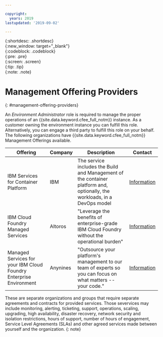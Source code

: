 ```yaml
---

copyright:
  years: 2019
lastupdated: '2019-09-02'

---
```


{:shortdesc: .shortdesc}  
{:new_window: target="_blank"}  
{:codeblock: .codeblock}  
{:pre: .pre}  
{:screen: .screen}  
{:tip: .tip}  
{:note: .note}  

# Management Offering Providers

{: #management-offering-providers}

An _Environment Administrator_ role is required to manage the proper operations of an {{site.data.keyword.cfee_full_notm}} instance. As a customer owning the environment instance you can fulfill this role. Alternatively, you can engage a third party to fulfill this role on your behalf. The following organizations have {{site.data.keyword.cfee_full_notm}} Management Offerings available.

Offering                                                           | Company  | Description                                                                                                               | Contact
------------------------------------------------------------------ | -------- | ------------------------------------------------------------------------------------------------------------------------- | ---------------------------------------------------------------------------------
IBM Services for Container Platform                                | IBM      | The service includes the Build and Management of the container platform and, optionally, the workloads, in a DevOps model | [Information](https://www.ibm.com/services/cloud/managed/infrastructure-services)
IBM Cloud Foundry Managed Services                                 | Altoros  | "Leverage the benefits of enterprise-grade IBM Cloud Foundry without the operational burden"                              | [Information](https://www.altoros.com/ibm-cloud-foundry-managed-services)
Managed Services for your IBM Cloud Foundry Enterprise Environment | Anynines | "Outsource your platform's management to our team of experts so you can focus on what matters -- your code."              | [Information](https://www.anynines.com/operations/cfee)

These are separate organizations and groups that require separate agreements and contracts for provided services. Those severvices may include monitoring, alerting, ticketing, support, operations, scaling, upgrading, high availability, disaster recovery, network security and isolation restrictions, hours of support, number of hours of engagement, Service Level Agreements (SLAs) and other agreed services made between yourself and the organization. 
{: note}
